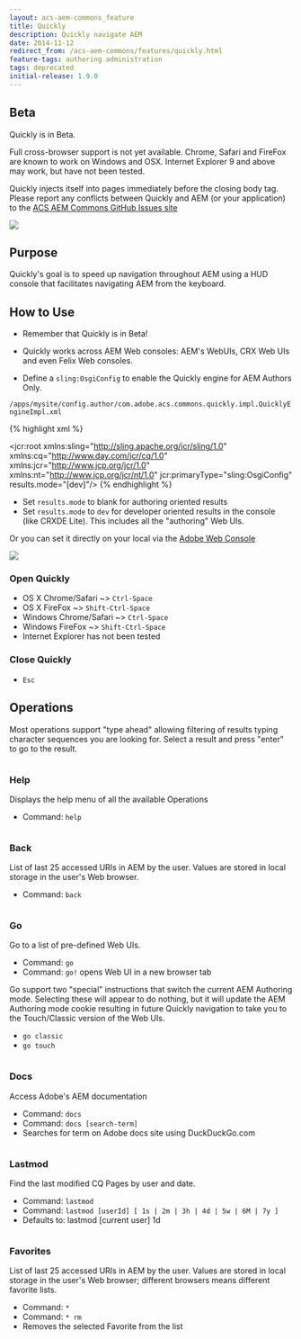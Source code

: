 ```yaml
---
layout: acs-aem-commons_feature
title: Quickly
description: Quickly navigate AEM
date: 2014-11-12
redirect_from: /acs-aem-commons/features/quickly.html
feature-tags: authoring administration
tags: deprecated
initial-release: 1.9.0
---
```


## Beta

Quickly is in Beta.

Full cross-browser support is not yet available. Chrome, Safari and FireFox are known to work on Windows and OSX. Internet Explorer 9 and above may work, but have not been tested.

Quickly injects itself into pages immediately before the closing body tag. Please report any conflicts between Quickly and AEM (or your application) to the [ACS AEM Commons GitHub Issues site](https://github.com/Adobe-Consulting-Services/acs-aem-commons/issues)

![](images/go-screenshot.png)

## Purpose

Quickly's goal is to speed up navigation throughout AEM using a HUD console that facilitates navigating AEM from the keyboard.

## How to Use

* Remember that Quickly is in Beta!

* Quickly works across AEM Web consoles: AEM's WebUIs, CRX Web UIs and even Felix Web consoles.

* Define a `sling:OsgiConfig` to enable the Quickly engine for AEM Authors Only.

`/apps/mysite/config.author/com.adobe.acs.commons.quickly.impl.QuicklyEngineImpl.xml`

{% highlight xml %}
<?xml version="1.0" encoding="UTF-8"?>
<jcr:root xmlns:sling="http://sling.apache.org/jcr/sling/1.0" xmlns:cq="http://www.day.com/jcr/cq/1.0" xmlns:jcr="http://www.jcp.org/jcr/1.0" xmlns:nt="http://www.jcp.org/jcr/nt/1.0"
    jcr:primaryType="sling:OsgiConfig"
    results.mode="[dev]"/>
{% endhighlight %}

* Set `results.mode` to blank for authoring oriented results
* Set `results.mode` to `dev` for developer oriented results in the console (like CRXDE Lite). This includes all the "authoring" Web UIs.


Or you can set it directly on your local via the [Adobe Web Console](http://localhost:4502/system/console/configMgr)

![](images/felix-configmgr.png)


### Open Quickly

* OS X Chrome/Safari ~> `Ctrl-Space`
* OS X FireFox ~> `Shift-Ctrl-Space`
* Windows Chrome/Safari ~> `Ctrl-Space`
* Windows FireFox ~> `Shift-Ctrl-Space`
* Internet Explorer has not been tested

### Close Quickly

* `Esc`

## Operations

Most operations support "type ahead" allowing filtering of results typing character sequences you are looking for. Select a result and press "enter" to go to the result.

<div class="section">
<p><img src="images/help.png" alt=""></p>
<h3>Help</h3>
<p>Displays the help menu of all the available Operations</p>
<ul>
    <li>Command: <code>help</code></li>
</ul>
</div>

<div class="section">
<p><img src="images/back.png" alt=""></p>
<h3>Back</h3>
<p>List of last 25 accessed URIs in <span class="caps">AEM</span> by the user. Values are stored in local storage in the user's Web browser.</p>
<ul>
    <li>Command: <code>back</code><br>
</li></ul></div>

<div class="section">
<p><img src="images/go.png" alt=""></p>
<h3>Go</h3>
<p>Go to a list of pre-defined Web UIs.</p>
<ul>
    <li>Command: <code>go</code></li>
    <li>Command: <code>go!</code> opens Web UI in a new browser tab</li>
</ul>
<p>Go support two "special" instructions that switch the current <span class="caps">AEM</span> Authoring mode. Selecting these will appear to do nothing, but it will update the <span class="caps">AEM</span> Authoring mode cookie resulting in future Quickly navigation to take you to the Touch/Classic version of the Web UIs.</p>
<ul>
    <li><code>go classic</code></li>
    <li><code>go touch</code></li>
</ul>
</div>

<div class="section">
<p><img src="images/docs.png" alt=""></p>
<h3>Docs</h3>
<p>Access Adobe's <span class="caps">AEM</span> documentation</p>
<ul>
    <li>Command: <code>docs</code></li>
    <li>Command: <code>docs [search-term]</code></li>
    <li>Searches for term on Adobe docs site using DuckDuckGo.com<br>
</li></ul></div>

<div class="section">
<p><img src="/acs-aem-commons/images/quickly/lastmod.png" alt=""></p>
<h3>Lastmod</h3>
<p>Find the last modified CQ Pages by user and date.</p>
<ul>
    <li>Command: <code>lastmod</code></li>
    <li>Command: <code>lastmod [userId] [ 1s | 2m | 3h | 4d | 5w | 6M | 7y ]</code></li>
    <li>Defaults to: lastmod [current user] 1d<br>
</li></ul></div>

<div class="section">
<p><img src="images/favorites.png" alt=""></p>
<h3>Favorites</h3>
<p>List of last 25 accessed URIs in <span class="caps">AEM</span> by the user. Values are stored in local storage in the user's Web browser; different browsers means different favorite lists.</p>
<ul>
    <li>Command: <code>*</code></li>
    <li>Command: <code>* rm</code></li>
    <li>Removes the selected Favorite from the list<br>
</li></ul></div>